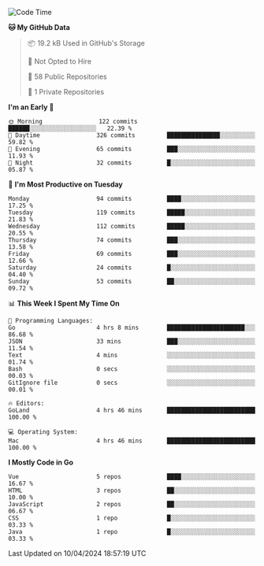 <!--START_SECTION:waka-->
![Code Time](http://img.shields.io/badge/Code%20Time-1%2C051%20hrs%2013%20mins-blue)

**🐱 My GitHub Data** 

> 📦 19.2 kB Used in GitHub's Storage 
 > 
> 🚫 Not Opted to Hire
 > 
> 📜 58 Public Repositories 
 > 
> 🔑 1 Private Repositories 
 > 
**I'm an Early 🐤** 

```text
🌞 Morning                122 commits         ██████░░░░░░░░░░░░░░░░░░░   22.39 % 
🌆 Daytime                326 commits         ███████████████░░░░░░░░░░   59.82 % 
🌃 Evening                65 commits          ███░░░░░░░░░░░░░░░░░░░░░░   11.93 % 
🌙 Night                  32 commits          █░░░░░░░░░░░░░░░░░░░░░░░░   05.87 % 
```
📅 **I'm Most Productive on Tuesday** 

```text
Monday                   94 commits          ████░░░░░░░░░░░░░░░░░░░░░   17.25 % 
Tuesday                  119 commits         █████░░░░░░░░░░░░░░░░░░░░   21.83 % 
Wednesday                112 commits         █████░░░░░░░░░░░░░░░░░░░░   20.55 % 
Thursday                 74 commits          ███░░░░░░░░░░░░░░░░░░░░░░   13.58 % 
Friday                   69 commits          ███░░░░░░░░░░░░░░░░░░░░░░   12.66 % 
Saturday                 24 commits          █░░░░░░░░░░░░░░░░░░░░░░░░   04.40 % 
Sunday                   53 commits          ██░░░░░░░░░░░░░░░░░░░░░░░   09.72 % 
```


📊 **This Week I Spent My Time On** 

```text
💬 Programming Languages: 
Go                       4 hrs 8 mins        ██████████████████████░░░   86.68 % 
JSON                     33 mins             ███░░░░░░░░░░░░░░░░░░░░░░   11.54 % 
Text                     4 mins              ░░░░░░░░░░░░░░░░░░░░░░░░░   01.74 % 
Bash                     0 secs              ░░░░░░░░░░░░░░░░░░░░░░░░░   00.03 % 
GitIgnore file           0 secs              ░░░░░░░░░░░░░░░░░░░░░░░░░   00.01 % 

🔥 Editors: 
GoLand                   4 hrs 46 mins       █████████████████████████   100.00 % 

💻 Operating System: 
Mac                      4 hrs 46 mins       █████████████████████████   100.00 % 
```

**I Mostly Code in Go** 

```text
Vue                      5 repos             ████░░░░░░░░░░░░░░░░░░░░░   16.67 % 
HTML                     3 repos             ██░░░░░░░░░░░░░░░░░░░░░░░   10.00 % 
JavaScript               2 repos             ██░░░░░░░░░░░░░░░░░░░░░░░   06.67 % 
CSS                      1 repo              █░░░░░░░░░░░░░░░░░░░░░░░░   03.33 % 
Java                     1 repo              █░░░░░░░░░░░░░░░░░░░░░░░░   03.33 % 
```




 Last Updated on 10/04/2024 18:57:19 UTC
<!--END_SECTION:waka-->
